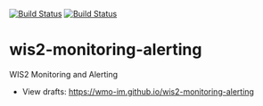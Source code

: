 [![Build Status](https://github.com/wmo-im/wis2-monitoring-alerting/workflows/build%20specification/badge.svg)](https://github.com/wmo-im/wis2-monitoring-alerting/actions)
[![Build Status](https://github.com/wmo-im/wis2-monitoring-alerting/workflows/validate%20schema%20and%20examples/badge.svg)](https://github.com/wmo-im/wis2-monitoring-alerting/actions)

# wis2-monitoring-alerting

WIS2 Monitoring and Alerting
* View drafts: https://wmo-im.github.io/wis2-monitoring-alerting
